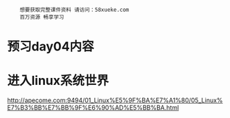 ```### 此资源由 58学课资源站 收集整理 ###
	想要获取完整课件资料 请访问：58xueke.com
	百万资源 畅享学习

```
# 预习day04内容

# 进入linux系统世界

http://apecome.com:9494/01_Linux%E5%9F%BA%E7%A1%80/05_Linux%E7%B3%BB%E7%BB%9F%E6%90%AD%E5%BB%BA.html



